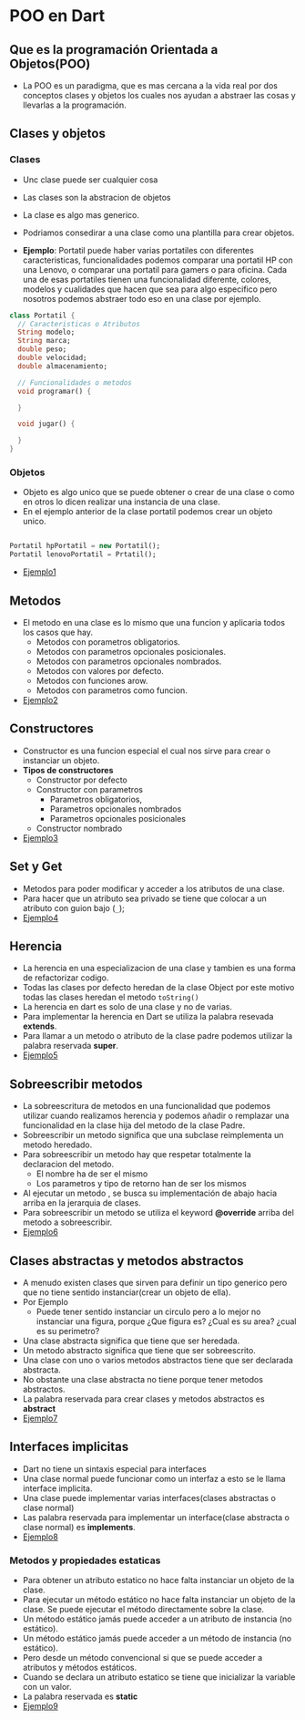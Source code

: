 # POO en Dart

## Que es la programación Orientada a Objetos(POO)

- La POO es un paradigma, que es mas cercana a la vida real por dos conceptos clases y objetos los cuales nos ayudan a
  abstraer las cosas y llevarlas a la programación.

## Clases y objetos

### Clases

- Unc clase puede ser cualquier cosa
- Las clases son la abstracion de objetos
- La clase es algo mas generico.
- Podriamos consedirar a una clase como una plantilla para crear objetos.

- **Ejemplo**: Portatil puede haber varias portatiles con diferentes caracteristicas, funcionalidades podemos comparar
  una portatil HP con una Lenovo, o comparar una portatil para gamers o para oficina. Cada una de esas portatiles tienen
  una funcionalidad diferente, colores, modelos y cualidades que hacen que sea para algo especifico pero nosotros
  podemos abstraer todo eso en una clase por ejemplo.

```dart
class Portatil {
  // Caracteristicas o Atributos
  String modelo;
  String marca;
  double peso;
  double velocidad;
  double almacenamiento;

  // Funcionalidades o metodos
  void programar() {

  }

  void jugar() {

  }
}
```

### Objetos

- Objeto es algo unico que se puede obtener o crear de una clase o como en otros lo dicen realizar una instancia de una
  clase.
- En el ejemplo anterior de la clase portatil podemos crear un objeto unico.

```dart

Portatil hpPortatil = new Portatil();
Portatil lenovoPortatil = Prtatil();
```

- [Ejemplo1](../examples/5-poo/ejemplo1/README.md)

## Metodos

- El metodo en una clase es lo mismo que una funcion y aplicaria todos los casos que hay.
    - Metodos con porametros obligatorios.
    - Metodos con parametros opcionales posicionales.
    - Metodos con parametros opcionales nombrados.
    - Metodos con valores por defecto.
    - Metodos con funciones arow.
    - Metodos con parametros como funcion.
- [Ejemplo2](../examples/5-poo/ejemplo2/README.md)

## Constructores

- Constructor es una funcion especial el cual nos sirve para crear o instanciar un objeto.
- **Tipos de constructores**
    - Constructor por defecto
    - Constructor con parametros
        - Parametros obligatorios,
        - Parametros opcionales nombrados
        - Parametros opcionales posicionales
    - Constructor nombrado
- [Ejemplo3](../examples/5-poo/ejemplo3/README.md)

## Set y Get

- Metodos para poder modificar y acceder a los atributos de una clase.
- Para hacer que un atributo sea privado se tiene que colocar a un atributo con guion bajo (`_`);
- [Ejemplo4](../examples/5-poo/ejemplo4/README.md)

## Herencia

- La herencia en una especializacion de una clase y tambien es una forma de refactorizar codigo.
- Todas las clases por defecto heredan de la clase Object por este motivo todas las clases heredan el
  metodo `toString()`
- La herencia en dart es solo de una clase y no de varias.
- Para implementar la herencia en Dart se utiliza la palabra resevada **extends**.
- Para llamar a un metodo o atributo de la clase padre podemos utilizar la palabra reservada **super**.
- [Ejemplo5](../examples/5-poo/ejemplo5/README.md)

## Sobreescribir metodos

- La sobreescritura de metodos en una funcionalidad que podemos utilizar cuando realizamos herencia y podemos añadir o
  remplazar una funcionalidad en la clase hija del metodo de la clase Padre.
- Sobreescribir un metodo significa que una subclase reimplementa un metodo heredado.
- Para sobreescribir un metodo hay que respetar totalmente la declaracion del metodo.
    - El nombre ha de ser el mismo
    - Los parametros y tipo de retorno han de ser los mismos
- Al ejecutar un metodo , se busca su implementación de abajo hacia arriba en la jerarquia de clases.
- Para sobreescribir un metodo se utiliza el keyword **@override** arriba del metodo a sobreescribir.
- [Ejemplo6](../examples/5-poo/ejemplo6/README.md)

## Clases abstractas y metodos abstractos

- A menudo existen clases que sirven para definir un tipo generico pero que no tiene sentido instanciar(crear un objeto
  de ella).
- Por Ejemplo
    - Puede tener sentido instanciar un circulo pero a lo mejor no instanciar una figura, porque ¿Que figura es? ¿Cual es su area? ¿cual es su perimetro?
- Una clase abstracta significa que tiene que ser heredada.
- Un metodo abstracto significa que tiene que ser sobreescrito.
- Una clase con uno o varios metodos abstractos tiene que ser declarada abstracta.
- No obstante una clase abstracta no tiene porque tener metodos abstractos.
- La palabra reservada para crear clases y metodos abstractos es **abstract**
- [Ejemplo7](../examples/5-poo/ejemplo7/README.md)

## Interfaces implicitas

- Dart no tiene un sintaxis especial para interfaces
- Una clase normal puede funcionar como un interfaz a esto se le llama interface implicita.
- Una clase puede implementar varias interfaces(clases abstractas o clase normal)
- Las palabra reservada para implementar un interface(clase abstracta o clase normal) es **implements**.
- [Ejemplo8](../examples/5-poo/ejemplo8/README.md)

### Metodos y propiedades estaticas

- Para obtener un atributo estatico no hace falta instanciar un objeto de la clase.
- Para ejecutar un método estático no hace falta instanciar un objeto de la clase. Se puede ejecutar el método
  directamente sobre la clase.
- Un método estático jamás puede acceder a un atributo de instancia (no estático).
- Un método estático jamás puede acceder a un método de instancia (no estático).
- Pero desde un método convencional si que se puede acceder a atributos y métodos estáticos.
- Cuando se declara un atributo estatico se tiene que inicializar la variable con un valor.
- La palabra reservada es **static**
- [Ejemplo9](../examples/5-poo/ejemplo9/README.md)
